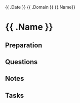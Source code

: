 {{ .Date }} {{ .Domain }} {{.Name}}

# {{ .Name }}

## Preparation

## Questions

## Notes

## Tasks
